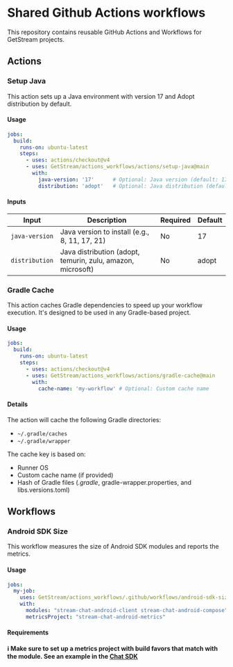 # Shared Github Actions workflows

This repository contains reusable GitHub Actions and Workflows for GetStream projects.

## Actions

### Setup Java

This action sets up a Java environment with version 17 and Adopt distribution by default. 
#### Usage

```yaml
jobs:
  build:
    runs-on: ubuntu-latest
    steps:
      - uses: actions/checkout@v4
      - uses: GetStream/actions_workflows/actions/setup-java@main
        with:
          java-version: '17'      # Optional: Java version (default: 17)
          distribution: 'adopt'   # Optional: Java distribution (default: adopt)
```

#### Inputs

| Input | Description | Required | Default |
|-------|-------------|----------|---------|
| `java-version` | Java version to install (e.g., 8, 11, 17, 21) | No | 17 |
| `distribution` | Java distribution (adopt, temurin, zulu, amazon, microsoft) | No | adopt |

### Gradle Cache

This action caches Gradle dependencies to speed up your workflow execution. It's designed to be used in any Gradle-based project.

#### Usage

```yaml
jobs:
  build:
    runs-on: ubuntu-latest
    steps:
      - uses: actions/checkout@v4
      - uses: GetStream/actions_workflows/actions/gradle-cache@main
        with:
          cache-name: 'my-workflow' # Optional: Custom cache name
```

#### Details

The action will cache the following Gradle directories:
- `~/.gradle/caches`
- `~/.gradle/wrapper`

The cache key is based on:
- Runner OS
- Custom cache name (if provided)
- Hash of Gradle files (*.gradle*, gradle-wrapper.properties, and libs.versions.toml)

## Workflows

### Android SDK Size

This workflow measures the size of Android SDK modules and reports the metrics.

#### Usage

```yaml
jobs:
  my-job:
    uses: GetStream/actions_workflows/.github/workflows/android-sdk-size.yml@main
    with:
      modules: "stream-chat-android-client stream-chat-android-compose"
      metricsProject: "stream-chat-android-metrics"
```

#### Requirements

**ℹ️ Make sure to set up a metrics project with build favors that match with the module. See an example in the [Chat SDK](https://github.com/GetStream/stream-chat-android/blob/develop/metrics/stream-chat-android-metrics/build.gradle.kts)**
